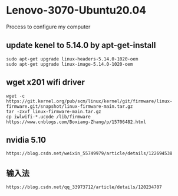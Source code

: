 # Lenovo-3070-Ubuntu20.04
Process to configure my computer

## update kenel to 5.14.0 by apt-get-install
    sudo apt-get upgrade linux-headers-5.14.0-1020-oem
    sudo apt-get upgrade linux-image-5.14.0-1020-oem
   
## wget x201 wifi driver
    wget -c https://git.kernel.org/pub/scm/linux/kernel/git/firmware/linux-firmware.git/snapshot/linux-firmware-main.tar.gz
    tar -zxvf linux-firmware-main.tar.gz
    cp iwlwifi-*.ucode /lib/firmware
    https://www.cnblogs.com/Boxiang-Zhang/p/15706482.html
    
## nvidia 5.10 
    https://blog.csdn.net/weixin_55749979/article/details/122694538
  
  
## 输入法
    https://blog.csdn.net/qq_33973712/article/details/120234707
